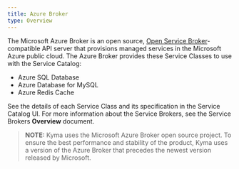 ```yaml
---
title: Azure Broker
type: Overview
---
```


The Microsoft Azure Broker is an open source, [Open Service Broker](https://www.openservicebrokerapi.org/)-compatible API server that provisions managed services in the Microsoft Azure public cloud. The Azure Broker provides these Service Classes to use with the Service Catalog:
* Azure SQL Database
* Azure Database for MySQL
* Azure Redis Cache

See the details of each Service Class and its specification in the Service Catalog UI.
For more information about the Service Brokers, see the Service Brokers **Overview** document.

>**NOTE:** Kyma uses the Microsoft Azure Broker open source project. To ensure the best performance and stability of the product, Kyma uses a version of the Azure Broker that precedes the newest version released by Microsoft.
